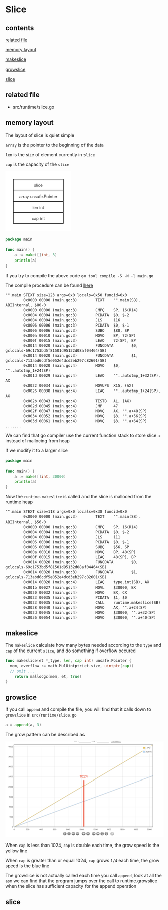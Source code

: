 # Slice

## contents

[related file](#related-file)

[memory layout](#memory-layout)

[makeslice](#makeslice)

[growslice](#growslice)

[slice](#slice)

## related file

* src/runtime/slice.go

## memory layout

The layout of slice is quiet simple

`array` is the pointer to the beginning of the data

`len` is the size of element currently in `slice`

`cap` is the capacity of the `slice`

![./layout](./layout.png)





```go
package main

func main() {
	a := make([]int, 3)
	println(a)
}
```

If you try to compile the above code `go tool compile -S -N -l main.go`

The compile procedure can be found [here](https://github.com/golang/go/blob/go1.16.7/src/cmd/compile/internal/gc/ssa.go)

```shell
"".main STEXT size=123 args=0x0 locals=0x50 funcid=0x0
        0x0000 00000 (main.go:3)        TEXT    "".main(SB), ABIInternal, $80-0
        0x0000 00000 (main.go:3)        CMPQ    SP, 16(R14)
        0x0004 00004 (main.go:3)        PCDATA  $0, $-2
        0x0004 00004 (main.go:3)        JLS     116
        0x0006 00006 (main.go:3)        PCDATA  $0, $-1
        0x0006 00006 (main.go:3)        SUBQ    $80, SP
        0x000a 00010 (main.go:3)        MOVQ    BP, 72(SP)
        0x000f 00015 (main.go:3)        LEAQ    72(SP), BP
        0x0014 00020 (main.go:3)        FUNCDATA        $0, gclocals·69c1753bd5f81501d95132d08af04464(SB)
        0x0014 00020 (main.go:3)        FUNCDATA        $1, gclocals·713abd6cdf5e052e4dcd3eb297c82601(SB)
        0x0014 00020 (main.go:4)        MOVQ    $0, ""..autotmp_1+24(SP)
        0x001d 00029 (main.go:4)        LEAQ    ""..autotmp_1+32(SP), AX
        0x0022 00034 (main.go:4)        MOVUPS  X15, (AX)
        0x0026 00038 (main.go:4)        LEAQ    ""..autotmp_1+24(SP), AX
        0x002b 00043 (main.go:4)        TESTB   AL, (AX)
        0x002d 00045 (main.go:4)        JMP     47
        0x002f 00047 (main.go:4)        MOVQ    AX, "".a+48(SP)
        0x0034 00052 (main.go:4)        MOVQ    $3, "".a+56(SP)
        0x003d 00061 (main.go:4)        MOVQ    $3, "".a+64(SP)
.......
```

We can find that go compiler use the current function stack to store slice `a` instead of mallocing from heap

If we modify it to a larger slice

```go
package main

func main() {
	a := make([]int, 30000)
	println(a)
}
```

Now the `runtime.makeslice` is called and the slice is malloced from the runtime heap

```shell
"".main STEXT size=118 args=0x0 locals=0x38 funcid=0x0
        0x0000 00000 (main.go:3)        TEXT    "".main(SB), ABIInternal, $56-0
        0x0000 00000 (main.go:3)        CMPQ    SP, 16(R14)
        0x0004 00004 (main.go:3)        PCDATA  $0, $-2
        0x0004 00004 (main.go:3)        JLS     111
        0x0006 00006 (main.go:3)        PCDATA  $0, $-1
        0x0006 00006 (main.go:3)        SUBQ    $56, SP
        0x000a 00010 (main.go:3)        MOVQ    BP, 48(SP)
        0x000f 00015 (main.go:3)        LEAQ    48(SP), BP
        0x0014 00020 (main.go:3)        FUNCDATA        $0, gclocals·69c1753bd5f81501d95132d08af04464(SB)
        0x0014 00020 (main.go:3)        FUNCDATA        $1, gclocals·713abd6cdf5e052e4dcd3eb297c82601(SB)
        0x0014 00020 (main.go:4)        LEAQ    type.int(SB), AX
        0x001b 00027 (main.go:4)        MOVL    $30000, BX
        0x0020 00032 (main.go:4)        MOVQ    BX, CX
        0x0023 00035 (main.go:4)        PCDATA  $1, $0
        0x0023 00035 (main.go:4)        CALL    runtime.makeslice(SB)
        0x0028 00040 (main.go:4)        MOVQ    AX, "".a+24(SP)
        0x002d 00045 (main.go:4)        MOVQ    $30000, "".a+32(SP)
        0x0036 00054 (main.go:4)        MOVQ    $30000, "".a+40(SP)

```

## makeslice

The `makeslice` calculate how many bytes needed according to the `type` and `cap`  of the current `slice`, and do something if overflow occured

```go
func makeslice(et *_type, len, cap int) unsafe.Pointer {
  mem, overflow := math.MulUintptr(et.size, uintptr(cap))
  // omit ...
	return mallocgc(mem, et, true)
}
```

## growslice

If you call `append` and compile the file, you will find that it calls down to `growslice` in `src/runtime/slice.go`

```go
a = append(a, 3)
```

The grow pattern can be described as

![./grow_pattern](./grow_pattern.png)

When `cap` is less than 1024, `cap` is double each time, the grow speed is the yellow line

When `cap` is greater than or equal 1024, `cap` grows `1/4` each time, the grow speed is the blue line

The growslice is not actually called each time you call `append`, look at all the `asm` we can find that the program jumps over the call to runtime.growslice when the slice has sufficient capacity for the append operation

## slice

